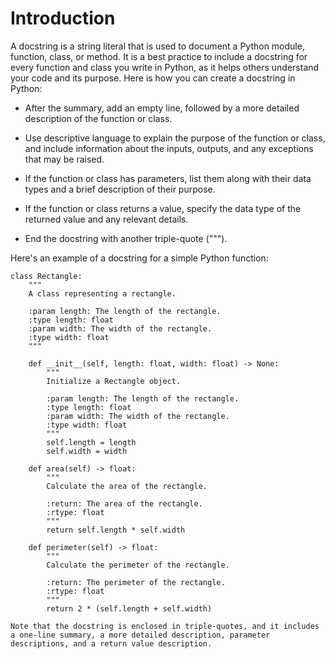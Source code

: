 # Introduction
A docstring is a string literal that is used to document a Python module, function, class, or method. It is a best practice to include a docstring for every function and class you write in Python, as it helps others understand your code and its purpose. Here is how you can create a docstring in Python:
- After the summary, add an empty line, followed by a more detailed description of the function or class.

- Use descriptive language to explain the purpose of the function or class, and include information about the inputs, outputs, and any exceptions that may be raised.

- If the function or class has parameters, list them along with their data types and a brief description of their purpose.

- If the function or class returns a value, specify the data type of the returned value and any relevant details.

- End the docstring with another triple-quote (""").

Here's an example of a docstring for a simple Python function:
```
class Rectangle:
    """
    A class representing a rectangle.

    :param length: The length of the rectangle.
    :type length: float
    :param width: The width of the rectangle.
    :type width: float
    """

    def __init__(self, length: float, width: float) -> None:
        """
        Initialize a Rectangle object.

        :param length: The length of the rectangle.
        :type length: float
        :param width: The width of the rectangle.
        :type width: float
        """
        self.length = length
        self.width = width

    def area(self) -> float:
        """
        Calculate the area of the rectangle.

        :return: The area of the rectangle.
        :rtype: float
        """
        return self.length * self.width

    def perimeter(self) -> float:
        """
        Calculate the perimeter of the rectangle.

        :return: The perimeter of the rectangle.
        :rtype: float
        """
        return 2 * (self.length + self.width)
```

``` commandline
Note that the docstring is enclosed in triple-quotes, and it includes a one-line summary, a more detailed description, parameter descriptions, and a return value description.
```
